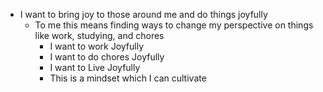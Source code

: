 - I want to bring joy to those around me and do things joyfully
	- To me this means finding ways to change my perspective on things like work, studying, and chores
		- I want to work Joyfully
		- I want to do chores Joyfully
		- I want to Live Joyfully
		- This is a mindset which I can cultivate
